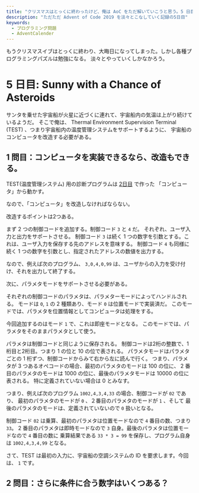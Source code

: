 ```yaml
---
title: "クリスマスはとっくに終わったけど、俺は AoC をただ解いていこうと思う。5 日目"
description: "ただただ Advent of Code 2019 を淡々とこなしていく記録の5日目"
keywords:
  - プログラミング問題
  - AdventCalender
---
```


もうクリスマスイブはとっくに終わり、大晦日になってしまった。しかし各種プログラミングパズルは勉強になる。
淡々とやっていくしかなかろう。

# 5 日目: Sunny with a Chance of Asteroids

サンタを乗せた宇宙船が火星に近づくに連れて、宇宙船内の気温は上がり続けているようだ。
そこで俺は、 Thermal Environment Supervision Terminal (TEST) 、つまり宇宙船内の温度管理システムをサポートするように、
宇宙船のコンピュータを改造する必要がある。

## 1 問目：コンピュータを実装できるなら、改造もできる。

TEST(温度管理システム) 用の診断プログラムは [2日目](https://ayasuda.github.io/pages/challenge_AoC2019_Day2.html) で作った
「コンピュータ」から動かす。

なので、「コンピュータ」を改造しなければならない。

改造するポイントは2つある。

まず 2 つの制御コードを追加する。制御コード `3` と `4` だ。
それぞれ、ユーザ入力と出力をサポートさせる。
制御コード `3` は続く 1 つの数字を引数とする。これは、ユーザ入力を保存する先のアドレスを意味する。
制御コード `4` も同様に続く 1 つの数字を引数とし、指定されたアドレスの数値を出力する。

なので、例えば次のプログラム、 `3,0,4,0,99` は、ユーザからの入力を受け付け、それを出力して終了する。

次に、パラメタモードをサポートさせる必要がある。

それぞれの制御コードのパラメタは、パラメターモードによってハンドルされる。
モードは `0`, `1` の 2 種類あり、モード `0` は位置モードで実装済だ。
このモードでは、パラメタを位置情報としてコンピュータは処理をする。

今回追加するのはモード `1` で、これは即座モードとなる。
このモードでは、パラメタをそのままパラメタとして使う。

パラメタは制御コードと同じように保存される。
制御コードは2桁の整数で、1桁目と2桁目。つまり 1 の位と 10 の位で表される。
パラメタモードはパラメタごとの 1 桁ずつ、制御コードからみて右から左に読んで行く。
つまり、パラメタが 3 つあるオペコードの場合、最初のパラメタのモードは 100 の位に、
2 番目のパラメタのモードは 1000 の位に、最後のパラメタモードは 10000 の位に表される。
特に定義されていない場合は 0 とみなす。

つまり、例えば次のプログラム `1002,4,3,4,33` の場合、制御コードが `02` であり、
最初のパラメタのモードが `0` 、２番目のパラメタのモードが `1` 、そして
最後のパラメタのモードは、定義されていないので `0` 扱いとなる。

制御コード `02` は乗算、最初のパラメタは位置モードなので `4` 番目の数、つまり `33`。
2 番目のパラメタは即時モードなので `3` 自身。最後のパラメタは位置モードなので `4` 番目の数に
乗算結果である `33 * 3 = 99` を保存し、プログラム自身は `1002,4,3,4,99` となる。

さて、TEST は最初の入力に、宇宙船の空調システムの ID を要求します。今回は、 `1` です。　






## 2 問目：さらに条件に合う数字はいくつある？


